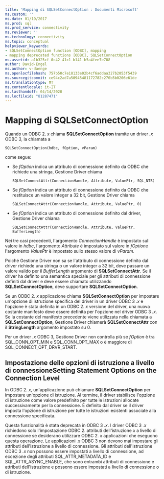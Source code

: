 ```yaml
---
title: 'Mapping di SQLSetConnectOption : Documenti Microsoft'
ms.custom: ''
ms.date: 01/19/2017
ms.prod: sql
ms.prod_service: connectivity
ms.reviewer: ''
ms.technology: connectivity
ms.topic: conceptual
helpviewer_keywords:
- SQLSetConnectOption function [ODBC], mapping
- mapping deprecated functions [ODBC], SQLSetConnectOption
ms.assetid: a1b325cf-0c42-41c1-b141-b5a4fee7e708
author: David-Engel
ms.author: v-daenge
ms.openlocfilehash: 757b50c7e18133e02b4cf6addaa327b2053f5439
ms.sourcegitcommit: ce94c2ad7a50945481172782c270b5b0206e61de
ms.translationtype: MT
ms.contentlocale: it-IT
ms.lasthandoff: 04/14/2020
ms.locfileid: "81287471"
---
```

# <a name="sqlsetconnectoption-mapping"></a>Mapping di SQLSetConnectOption
Quando un ODBC 2. *x* chiama **SQLSetConnectOption** tramite un driver *.x* ODBC 3, la chiamata a  
  
```  
SQLSetConnectOption(hdbc, fOption, vParam)  
```  
  
 come segue:  
  
-   Se *fOption* indica un attributo di connessione definito da ODBC che richiede una stringa, Gestione Driver chiama  
  
    ```  
    SQLSetConnectAttr(ConnectionHandle, Attribute, ValuePtr, SQL_NTS)  
    ```  
  
-   Se *fOption* indica un attributo di connessione definito da ODBC che restituisce un valore integer a 32 bit, Gestione Driver chiama  
  
    ```  
    SQLSetConnectAttr(ConnectionHandle, Attribute, ValuePtr, 0)  
    ```  
  
-   Se *fOption* indica un attributo di connessione definito dal driver, Gestione Driver chiama  
  
    ```  
    SQLSetConnectAttr(ConnectionHandle, Attribute, ValuePtr, BufferLength)  
    ```  
  
 Nei tre casi precedenti, l'argomento *ConnectionHandle* è impostato sul valore in *hdbc*, l'argomento *Attribute* è impostato sul valore in *fOption*e l'argomento *ValuePtr* è impostato sullo stesso valore di *vParam*.  
  
 Poiché Gestione Driver non sa se l'attributo di connessione definito dal driver richiede una stringa o un valore integer a 32 bit, deve passare un valore valido per il *BufferLength* argomento di **SQLSetConnectAttr**. Se il driver ha definito una semantica speciale per gli attributi di connessione definiti dal driver e deve essere chiamato utilizzando **SQLSetConnectOption**, deve supportare **SQLSetConnectOption**.  
  
 Se un ODBC 2. *x* applicazione chiama **SQLSetConnectOption** per impostare un'opzione di istruzione specifica del driver in un driver ODBC 3 *.x* e l'opzione è stata definita in un ODBC 2. *x* versione del driver, una nuova costante manifesto deve essere definita per l'opzione nel driver ODBC 3 *.x.* Se la costante del manifesto precedente viene utilizzata nella chiamata a **SQLSetConnectOption**, Gestione Driver chiamerà **SQLSetConnectAttr** con il **StringLength** argomento impostato su 0.  
  
 Per un driver *.x* ODBC 3, Gestione Driver non controlla più se *fOption* è tra SQL_CONN_OPT_MIN e SQL_CONN_OPT_MAX o è maggiore di SQL_CONNECT_OPT_DRVR_START.  
  
## <a name="setting-statement-options-on-the-connection-level"></a>Impostazione delle opzioni di istruzione a livello di connessioneSetting Statement Options on the Connection Level  
 In ODBC 2. *x*, un'applicazione può chiamare **SQLSetConnectOption** per impostare un'opzione di istruzione. Al termine, il driver stabilisce l'opzione di istruzione come valore predefinito per tutte le istruzioni allocate successivamente per la connessione. È definito dal driver se il driver imposta l'opzione di istruzione per tutte le istruzioni esistenti associate alla connessione specificata.  
  
 Questa funzionalità è stata deprecata in ODBC 3 *.x*. I driver ODBC 3 *.x* richiedono solo l'impostazione ODBC 2. attributi dell'istruzione *x* a livello di connessione se desiderano utilizzare ODBC 2. *x* applicazioni che eseguono questa operazione. Le applicazioni *.x* ODBC 3 non devono mai impostare gli attributi dell'istruzione a livello di connessione. Gli attributi dell'istruzione ODBC 3 *.x* non possono essere impostati a livello di connessione, ad eccezione degli attributi SQL_ATTR_METADATA_ID e SQL_ATTR_ASYNC_ENABLE, che sono entrambi attributi di connessione e attributi dell'istruzione e possono essere impostati a livello di connessione o di istruzione.
